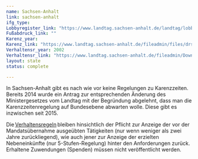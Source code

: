 ```yaml
---
name: Sachsen-Anhalt
link: sachsen-anhalt
ifg_type:
Lobbyregister_link: "https://www.landtag.sachsen-anhalt.de/landtag/lobbyregister/"
Fußabdruck_link: ""
Karenz_year:
Karenz_link: "https://www.landtag.sachsen-anhalt.de/fileadmin/files/drs/wp6/drs/d3402vbe.pdf"
Verhaltensr_year: 2002
Verhaltensr_link: "https://www.landtag.sachsen-anhalt.de/fileadmin/Downloads/Verhaltensregeln.pdf"
layout: state
status: complete

---
```


In Sachsen-Anhalt gibt es nach wie vor keine Regelungen zu Karenzzeiten. Bereits 2014 wurde ein Antrag zur entsprechenden Änderung des Ministergesetzes vom Landtag mit der Begründung abgelehnt, dass man die Karenzzeitenregelung auf Bundesebene abwarten wolle. Diese gibt es inzwischen seit 2015. 

Die [Verhaltensregeln](https://www.landtag.sachsen-anhalt.de/fileadmin/Downloads/Verhaltensregeln.pdf) bleiben hinsichtlich der Pflicht zur Anzeige der vor der Mandatsübernahme ausgeübten Tätigkeiten (nur wenn weniger als zwei Jahre zurückliegend), wie auch jener zur Anzeige der erzielten Nebeneinkünfte (nur 5-Stufen-Regelung) hinter den Anforderungen zurück. Erhaltene Zuwendungen (Spenden) müssen nicht veröffentlicht werden.
